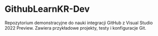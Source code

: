 # GithubLearnKR-Dev
Repozytorium demonstracyjne do nauki integracji GitHub z Visual Studio 2022 Preview. Zawiera przykładowe projekty, testy i konfiguracje Git.
